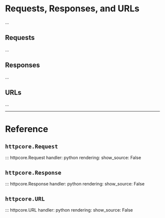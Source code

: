 # Requests, Responses, and URLs

...

## Requests

...

## Responses

...

## URLs

...

---

# Reference

## `httpcore.Request`

::: httpcore.Request
    handler: python
    rendering:
        show_source: False

## `httpcore.Response`

::: httpcore.Response
    handler: python
    rendering:
        show_source: False

## `httpcore.URL`

::: httpcore.URL
    handler: python
    rendering:
        show_source: False
